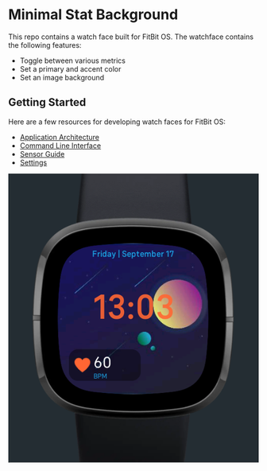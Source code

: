 # Minimal Stat Background

This repo contains a watch face built for FitBit OS. The watchface contains the following features:
- Toggle between various metrics
- Set a primary and accent color
- Set an image background

## Getting Started

Here are a few resources for developing watch faces for FitBit OS:

- [Application Architecture](https://dev.fitbit.com/build/guides/application/)
- [Command Line Interface](https://dev.fitbit.com/build/guides/command-line-interface/)
- [Sensor Guide](https://dev.fitbit.com/build/guides/sensors/)
- [Settings](https://dev.fitbit.com/build/guides/settings/)

![Image of Watchface](./assets/watch_screenshot_1.png)
